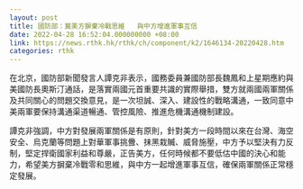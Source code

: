 ```yaml
---
layout: post
title: 國防部：冀美方摒棄冷戰思維   與中方增進軍事互信
date: 2022-04-28 16:52:04.000000000 +08:00
link: https://news.rthk.hk/rthk/ch/component/k2/1646134-20220428.htm
categories: rthk
---
```


在北京，國防部新聞發言人譚克非表示，國務委員兼國防部長魏鳳和上星期應約與美國防長奧斯汀通話，是落實兩國元首重要共識的實際舉措，雙方就兩國兩軍關係及共同關心的問題交換意見，是一次坦誠、深入、建設性的戰略溝通，一致同意中美兩軍要保持溝通渠道暢通、管控風險、推進危機溝通機制建設。

譚克非強調，中方對發展兩軍關係是有原則，針對美方一段時間以來在台灣、海空安全、烏克蘭等問題上對華軍事挑釁、抹黑栽贓、威脅施壓，中方予以堅決有力反制，堅定捍衛國家利益和尊嚴，正告美方，任何時候都不要低估中國的決心和能力，希望美方摒棄冷戰零和思維，與中方一起增進軍事互信，確保兩軍關係正常穩定發展。
